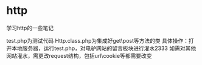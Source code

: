 # http
学习http的一些笔记

test.php为测试代码
Http.class.php为集成好get\post等方法的类
具体操作：打开本地服务器，运行test.php，对电驴网站的留言板块进行灌水2333
如需对其他网站灌水，需更改request结构，包括url\cookie等都需要改变
